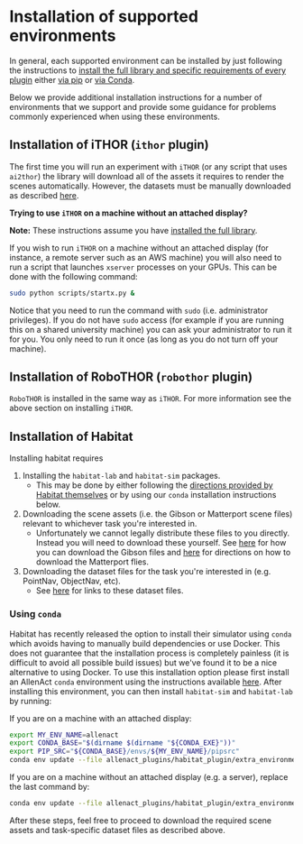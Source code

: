 # Installation of supported environments

In general, each supported environment can be installed by just following the instructions to
[install the full library and specific requirements of every plugin](../installation/installation-allenact.md#full-library)
either [via pip](../installation/installation-allenact.md#installing-requirements-with-pip) or
[via Conda](../installation/installation-allenact.md#installing-a-conda-environment).

Below we provide additional installation instructions for a number of environments that we support and
provide some guidance for problems commonly experienced when using these environments.

## Installation of iTHOR (`ithor` plugin)

The first time you will run an experiment with `iTHOR` (or any script that uses `ai2thor`)
the library will download all of the assets it requires to render the scenes automatically.
However, the datasets must be manually downloaded as described [here](../installation/download-datasets.md).

**Trying to use `iTHOR` on a machine without an attached display?** 

**Note:** These instructions assume you have
[installed the full library](../installation/installation-allenact.md#full-library).

If you wish to run `iTHOR` on a machine without an attached display (for instance, a remote server such as an AWS
 machine) you will also need to run a script that launches `xserver` processes on your GPUs. This can be done
 with the following command:

```bash
sudo python scripts/startx.py &
```

Notice that you need to run the command with `sudo` (i.e. administrator privileges). If you do not have `sudo` 
access (for example if you are running this on a shared university machine) you
can ask your administrator to run it for you. You only need to run it once (as
long as you do not turn off your machine).

## Installation of RoboTHOR (`robothor` plugin)

`RoboTHOR` is installed in the same way as `iTHOR`. For more information see the above section on installing `iTHOR`. 

## Installation of Habitat

Installing habitat requires 

1. Installing the `habitat-lab` and `habitat-sim` packages.
   - This may be done by either following the [directions provided by Habitat themselves](https://github.com/facebookresearch/habitat-lab#installation)
or by using our `conda` installation instructions below. 
1. Downloading the scene assets (i.e. the Gibson or Matterport scene files) relevant to whichever task you're interested in.
   - Unfortunately we cannot legally distribute these files to you directly. Instead you will need to download these
     yourself. See [here](https://github.com/facebookresearch/habitat-lab#Gibson) for how you can download 
     the Gibson files and [here](https://github.com/facebookresearch/habitat-lab#matterport3d) for directions on
     how to download the Matterport flies.
1. Downloading the dataset files for the task you're interested in (e.g. PointNav, ObjectNav, etc).
   - See [here](https://github.com/facebookresearch/habitat-lab#task-datasets) for links to these dataset files.
 
<!--
### Using Docker

To run experiments using Habitat please use our docker image using the following command:

```bash
docker pull allenact/allenact:latest
```

This container includes the 0.1.0 release of `allenact`, the 0.1.5 release of `habitat` as well
as the `Gibson` point navigation dataset. This dataset consists of a set of start and goal positions provided by habitat.
You then need to launch the container and attach into it:

```bash
docker run --runtime=nvidia -it allenact/allenact
```
If you are running the container on a machine without an Nvidia GPU, omit the `--runtime=nvidia` flag.

Once inside the container simply `cd` into the `allenact` directory where all the allenact and habitat code should be stored:
 
Unfortunately we cannot legally redistribute the Gibson scenes by including them in the above container.
Instead you will need to download these yourself by filling out 
[this form](https://docs.google.com/forms/d/e/1FAIpQLScWlx5Z1DM1M-wTSXaa6zV8lTFkPmTHW1LqMsoCBDWsTDjBkQ/viewform)
and downloading the `gibson_habitat_trainval` data. Extract the scene assets (`.glb` files) into `habitat-lab/data/scene_datasets/` 
within the above container. You can then proceed to run your experiments using `allenact` as you normally would.
-->

### Using `conda`

Habitat has recently released the option to install their simulator using `conda` which avoids having
to manually build dependencies or use Docker. This does not guarantee that the installation process
is completely painless (it is difficult to avoid all possible build issues) but we've found it
to be a nice alternative to using Docker. To use this installation option please first
install an AllenAct `conda` environment using the instructions available [here](../installation/installation-allenact.md#installing-a-conda-environment).
After installing this environment, you can then install `habitat-sim` and `habitat-lab` by running:

If you are on a machine with an attached display:
```bash
export MY_ENV_NAME=allenact
export CONDA_BASE="$(dirname $(dirname "${CONDA_EXE}"))"
export PIP_SRC="${CONDA_BASE}/envs/${MY_ENV_NAME}/pipsrc"
conda env update --file allenact_plugins/habitat_plugin/extra_environment.yml --name $MY_ENV_NAME
```

If you are on a machine without an attached display (e.g. a server), replace the last command by:
```bash
conda env update --file allenact_plugins/habitat_plugin/extra_environment_headless.yml --name $MY_ENV_NAME
```

After these steps, feel free to proceed to download the required scene assets and task-specific dataset files as
described above.

<!--
#### Installing a Conda environment

_If you are unfamiliar with Conda, please familiarize yourself with their [introductory documentation](https://docs.conda.io/projects/conda/en/latest/).
If you have not already, you will need to first [install Conda (i.e. Anaconda or Miniconda)](https://docs.conda.io/projects/conda/en/latest/user-guide/install/)
on your machine. We suggest installing [Miniconda](https://docs.conda.io/projects/conda/en/latest/glossary.html#miniconda-glossary)
as it's relatively lightweight._

Clone the `allenact` repository to your local machine and move into the top-level directory

```bash
git clone git@github.com:allenai/allenact.git
cd allenact
```

The `conda` folder contains YAML files specifying [Conda environments](https://docs.conda.io/projects/conda/en/latest/user-guide/tasks/manage-environments.html#creating-an-environment-from-an-environment-yml-file)
compatible with AllenAct. These environment files include: 

* `environment-base.yml` - A base environment file to be used on machines where the version of CUDA on your machine
matches the one of the latest `cudatoolkit` in conda.
* `environment-dev.yml` - Additional dev dependencies.
* `environment-<CUDA_VERSION>.yml` - Additional dependencies, where `<CUDA_VERSION>` is the CUDA version used on your
machine (if you are using linux, you might find this version by running `/usr/local/cuda/bin/nvcc --version`).
* `environment-cpu.yml` - Additional dependencies to be used on machines where GPU support is not needed (everything
 will be run on the CPU).
 

For the moment let's assume you're using `environment-base.yml` above. To install a conda environment with name `allenact`
 using this file you can simply run the following (*this will take a few minutes*):

```bash
conda env create --file ./conda/environment-base.yml --name allenact
``` 
The above is very simple but has the side effect of creating a new `src` directory where it will
place some of AllenAct's dependencies. To get around this, instead of running the above you can instead
run the commands:

```bash
export MY_ENV_NAME=allenact
export CONDA_BASE="$(dirname $(dirname "${CONDA_EXE}"))"
export PIP_SRC="${CONDA_BASE}/envs/${MY_ENV_NAME}/pipsrc"
conda env create --file ./conda/environment-base.yml --name $MY_ENV_NAME
``` 

These additional commands tell conda to place these dependencies under the `${CONDA_BASE}/envs/${MY_ENV_NAME}/pipsrc` directory rather
than under `src`, this is more in line with where we'd expect dependencies to be placed when running `pip install ...`.

If needed, you can use one of the `environment-<CUDA_VERSION>.yml` environment files to install the proper version of
the `cudatoolkit` by running:

```bash
conda env update --file ./conda/environment-<CUDA_VERSION>.yml --name allenact
```
or the CPU-only version:
```bash
conda env update --file ./conda/environment-cpu.yml --name allenact
```

##### Using the Conda environment

Now that you've installed the conda environment as above, you can activate it by running:

```bash
conda activate allenact
```

after which you can run everything as you would normally.
-->